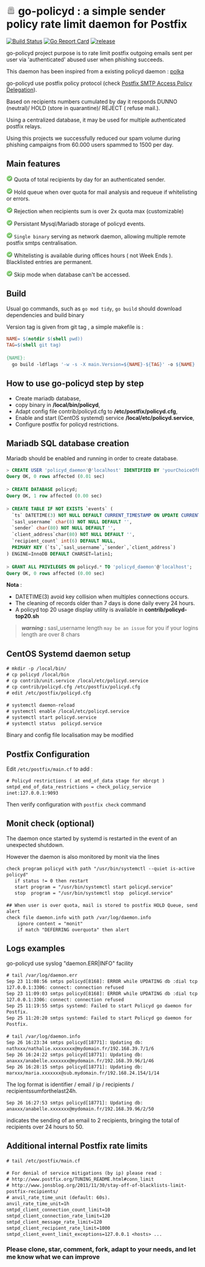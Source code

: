 # ![lock](contrib/24-security-lock.png) go-policyd : a simple sender policy rate limit daemon for Postfix

[![Build Status](https://travis-ci.com/thc2cat/go-policyd.svg?branch=for_github)](https://travis-ci.org/thc2cat/go-policyd)
[![Go Report Card](https://goreportcard.com/badge/github.com/thc2cat/go-policyd)](https://goreportcard.com/report/github.com/thc2cat/go-policyd)
[![release](https://badges.genua.fr/github/tag/thc2cat/go-policyd.svg?label=release)](https://github.com/thc2cat/go-policyd/releases/latest)

go-policyd project purpose is to rate limit postfix outgoing emails sent per user via 'authenticated' abused user when phishing succeeds.

This daemon has been inspired from a existing policyd daemon : [polka](https://github.com/SimoneLazzaris/polka)

go-policyd use postfix policy protocol (check [Postfix SMTP Access Policy Delegation](http://www.postfix.org/SMTPD_POLICY_README.html)).

Based on recipients numbers cumulated by day it responds DUNNO (neutral)/ HOLD (store in quarantine)/ REJECT ( refuse mail.).

Using a centralized database, it may be used for multiple authenticated postfix relays.

Using this projects we successfully reduced our spam volume during phishing campaigns from 60.000 users spammed to 1500 per day.

## Main features

  ![accept.png](contrib/accept.png) Quota of total recipients by day for an authenticated sender.

  ![accept.png](contrib/accept.png) Hold queue when over quota for mail analysis and requeue if whitelisting or errors.

  ![accept.png](contrib/accept.png) Rejection when recipients sum is over 2x quota max (customizable)

  ![accept.png](contrib/accept.png) Persistant Mysql/Mariadb storage of policyd events.

  ![accept.png](contrib/accept.png) `Single binary` serving as network daemon, allowing multiple remote postfix smtps centralisation.

  ![accept.png](contrib/accept.png) Whitelisting is available during offices hours ( not Week Ends ). Blacklisted entries are permanent.

  ![accept.png](contrib/accept.png) Skip mode when database can't be accessed.

## Build

Usual go commands, such as `go mod tidy`, `go build` should download dependencies and build binary

Version tag is given from git tag , a simple makefile is :

```Makefile
NAME= $(notdir $(shell pwd))
TAG=$(shell git tag)

{NAME}:
  go build -ldflags '-w -s -X main.Version=${NAME}-${TAG}' -o ${NAME}
```

## How to use go-policyd step by step

* Create mariadb database,
* copy binary  in __/local/bin/policyd__,
* Adapt config file contrib/policyd.cfg to  __/etc/postfix/policyd.cfg__,
* Enable and start (CentOS systemd) service  __/local/etc/policyd.service__,
* Configure postfix for policyd restrictions.

## Mariadb SQL database creation

Mariadb should be enabled and running in order to create database.

```SQL
> CREATE USER 'policyd_daemon'@'localhost' IDENTIFIED BY 'yourChoiceOfPassword';
Query OK, 0 rows affected (0.01 sec)

> CREATE DATABASE policyd;
Query OK, 1 row affected (0.00 sec)

> CREATE TABLE IF NOT EXISTS `events` (
  `ts` DATETIME(3) NOT NULL DEFAULT CURRENT_TIMESTAMP ON UPDATE CURRENT_TIMESTAMP,
  `sasl_username` char(8) NOT NULL DEFAULT '',
  `sender` char(80) NOT NULL DEFAULT '',
  `client_address`char(80) NOT NULL DEFAULT '',
  `recipient_count` int(6) DEFAULT NULL,
  PRIMARY KEY (`ts`,`sasl_username`,`sender`,`client_address`)
) ENGINE=InnoDB DEFAULT CHARSET=latin1;

> GRANT ALL PRIVILEGES ON policyd.* TO 'policyd_daemon'@'localhost';
Query OK, 0 rows affected (0.00 sec)
```

__Nota__ :

* DATETIME(3) avoid key collision when multiples connections occurs.
* The cleaning of records older than 7 days is done daily every 24 hours.
* A policyd top 20 usage display utility is available in **contrib/policyd-top20.sh**

> **_warning_ :**  sasl_username length `may be an issue` for you if your logins length are over 8 chars

## CentOS Systemd daemon setup

```Shell Session
# mkdir -p /local/bin/
# cp policyd /local/bin
# cp contrib/unit.service /local/etc/policyd.service
# cp contrib/policyd.cfg /etc/postfix/policyd.cfg
# edit /etc/postfix/policyd.cfg

# systemctl daemon-reload
# systemctl enable /local/etc/policyd.service
# systemctl start policyd.service
# systemctl status  policyd.service
```

Binary and config file localisation may be modified

## Postfix Configuration

Edit `/etc/postfix/main.cf` to add :

```shell
# Policyd restrictions ( at end_of_data stage for nbrcpt )
smtpd_end_of_data_restrictions = check_policy_service inet:127.0.0.1:9093
```

Then verify configuration with `postfix check` command

## Monit check (optional)

The daemon once started by systemd is restarted in the event of an unexpected shutdown.

However the daemon is also monitored by monit via the lines

```shell
check program policyd with path "/usr/bin/systemctl --quiet is-active policyd"
   if status != 0 then restart
   start program = "/usr/bin/systemctl start policyd.service"
   stop  program = "/usr/bin/systemctl stop  policyd.service"

## When user is over quota, mail is stored to postfix HOLD Queue, send alert
check file daemon.info with path /var/log/daemon.info
    ignore content = "monit"
    if match "DEFERRING overquota" then alert

```

## Logs examples

go-policyd use syslog "daemon.ERR|INFO" facility

```Shell Session
# tail /var/log/daemon.err
Sep 23 11:08:56 smtps policyd[8168]: ERROR while UPDATING db :dial tcp 127.0.0.1:3306: connect: connection refused
Sep 23 11:09:03 smtps policyd[8168]: ERROR while UPDATING db :dial tcp 127.0.0.1:3306: connect: connection refused
Sep 25 11:19:55 smtps systemd: Failed to start Policyd go daemon for Postfix.
Sep 25 11:20:20 smtps systemd: Failed to start Policyd go daemon for Postfix.

# tail /var/log/daemon.info
Sep 26 16:23:34 smtps policyd[18771]: Updating db: nathxxx/nathalie.xxxxxxxx@mydomain.fr/192.168.39.7/1/6
Sep 26 16:24:22 smtps policyd[18771]: Updating db: anaxxx/anabelle.xxxxxxx@mydomain.fr/192.168.39.96/1/46
Sep 26 16:28:15 smtps policyd[18771]: Updating db: marxxx/maria.xxxxxxx@sub.mydomain.fr/192.168.24.154/1/14
```

The log format is identifier / email / ip / recipients / recipientssumforthelast24h.

```shell
Sep 26 16:27:53 smtps policyd[18771]: Updating db: anaxxx/anabelle.xxxxxxx@mydomain.fr/192.168.39.96/2/50
```

indicates the sending of an email to 2 recipients, bringing the total of recipients over 24 hours to 50.

## Additional internal Postfix rate limits

```shell
# tail /etc/postfix/main.cf 

# For denial of service mitigations (by ip) please read : 
# http://www.postfix.org/TUNING_README.html#conn_limit
# http://www.jonsblog.org/2011/11/30/stay-off-of-blacklists-limit-postfix-recipients/
# anvil_rate_time_unit (default: 60s).
anvil_rate_time_unit=1h
smtpd_client_connection_count_limit=10
smtpd_client_connection_rate_limit=120
smtpd_client_message_rate_limit=120
smtpd_client_recipient_rate_limit=1000
smtpd_client_event_limit_exceptions=127.0.0.1 <hosts> ...
```

### Please clone, star, comment, fork, adapt to your needs, and let me know what we can improve

